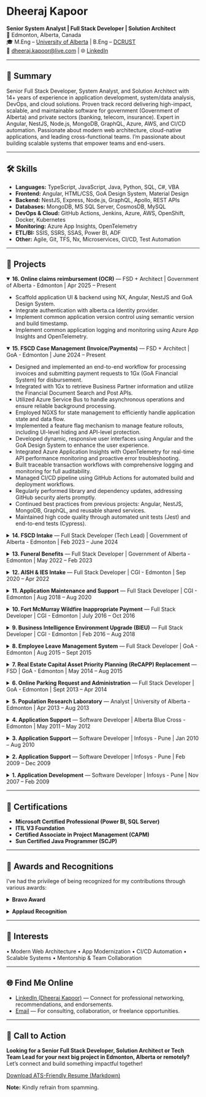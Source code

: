 # Dheeraj Kapoor  
**Senior System Analyst | Full Stack Developer | Solution Architect**  
📍 Edmonton, Alberta, Canada  
🎓 M.Eng – <a href="https://www.ualberta.ca/en/index.html" target="_blank">University of Alberta</a> | B.Eng – <a href="https://www.dcrustm.ac.in/" target="_blank">DCRUST</a>  
📧 <a href="mailto:dheeraj.kapoor@live.com" target="_blank" rel="noopener">dheeraj.kapoor@live.com</a> | 🌐 <a href="https://www.linkedin.com/in/dheerajkapoor/" target="_blank" rel="noopener">LinkedIn</a>

---

## 🧠 Summary  
Senior Full Stack Developer, System Analyst, and Solution Architect with 14+ years of experience in application development, system/data analysis, DevOps, and cloud solutions. Proven track record delivering high-impact, scalable, and maintainable software for government (Government of Alberta) and private sectors (banking, telecom, insurance). Expert in Angular, NestJS, Node.js, MongoDB, GraphQL, Azure, AWS, and CI/CD automation. Passionate about modern web architecture, cloud-native applications, and leading cross-functional teams. I’m passionate about building scalable systems that empower teams and end-users.

---

## 🛠️ Skills  
- **Languages:** TypeScript, JavaScript, Java, Python, SQL, C#, VBA  
- **Frontend:** Angular, HTML/CSS, GoA Design System, Material Design  
- **Backend:** NestJS, Express, Node.js, GraphQL, Apollo, REST APIs  
- **Databases:** MongoDB, MS SQL Server, CosmosDB, MySQL  
- **DevOps & Cloud:** GitHub Actions, Jenkins, Azure, AWS, OpenShift, Docker, Kubernetes  
- **Monitoring:** Azure App Insights, OpenTelemetry  
- **ETL/BI:** SSIS, SSRS, SSAS, Power BI, ADF  
- **Other:** Agile, Git, TFS, Nx, Microservices, CI/CD, Test Automation

---

## 🧩 Projects  
<details open>
  <summary>
    <strong>16. Online claims reimbursement (OCR)</strong> —  
    <span>FSD + Architect | Government of Alberta - Edmonton | Apr 2025 – Present</span>
  </summary>
  <ul>
    <li>Scaffold application UI & backend using NX, Angular, NestJS and GoA Design System.</li>
    <li>Integrate authentication with alberta.ca Identity provider.</li>
    <li>Implement common application version control using semantic version and build timestamp.</li>
    <li>Implement common application logging and monitoring using Azure App Insights and OpenTelemetry.</li>
  </ul>
</details>

<p></p>
<details open>
  <summary>
    <strong>15. FSCD Case Management (Invoice/Payments)</strong> —  
    <span>FSD + Architect | GoA - Edmonton | June 2024 – Present</span>
  </summary>
  <ul>
    <li>Designed and implemented an end-to-end workflow for processing invoices and submitting payment requests to 1Gx (GoA Financial System) for disbursement.</li>
    <li>Integrated with 1Gx to retrieve Business Partner information and utilize the Financial Document Search and Post APIs.</li>
    <li>Utilized Azure Service Bus to handle asynchronous operations and ensure reliable background processing.</li>
    <li>Employed NGXS for state management to efficiently handle application state and data flow.</li>
    <li>Implemented a feature flag mechanism to manage feature rollouts, including UI-level hiding and API-level protection.</li>
    <li>Developed dynamic, responsive user interfaces using Angular and the GoA Design System to enhance the user experience.</li>
    <li>Integrated Azure Application Insights with OpenTelemetry for real-time API performance monitoring and proactive error troubleshooting.</li>
    <li>Built traceable transaction workflows with comprehensive logging and monitoring for full auditability.</li>
    <li>Managed CI/CD pipeline using GitHub Actions for automated build and deployment workflows.</li>
    <li>Regularly performed library and dependency updates, addressing GitHub security alerts promptly.</li>
    <li>Continued best practices from previous projects: Angular, NestJS, MongoDB, GraphQL, and reusable shared services.</li>
    <li>Maintained high code quality through automated unit tests (Jest) and end-to-end tests (Cypress).</li>
  </ul>
</details>

<p></p>
<details close>
  <summary>
    <strong>14. FSCD Intake</strong> —  
    <span>Full Stack Developer (Tech Lead) | Government of Alberta - Edmonton | Feb 2023 – June 2024</span>
  </summary>
  <ul>
    <li>Developed FSCD Intake application to enable Albertans to apply for Family Support for Children with Disabilities (FSCD) benefits.</li>
    <li>Designed and built responsive user interfaces using Angular, GoA Design System, HTML, SCSS, and TypeScript.</li>
    <li>Applied smart & presentational component architecture for maintainable and scalable front-end design.</li>
    <li>Built backend services using NestJS with GraphQL for efficient data handling and manipulation.</li>
    <li>Integrated MongoDB for storing application data, and Apollo Client for cache management.</li>
    <li>Reused shared services for email and SMS notifications via Alberta Notify API, leveraging Bull queues and Redis.</li>
    <li>Integrated with DIMG API for document management and provider data retrieval.</li>
    <li>Enhanced application with system banners (maintenance and notifications) for real-time user updates.</li>
    <li>Contributed to CI/CD pipelines using GitHub Actions and OpenShift for smooth deployment cycles.</li>
    <li>Actively participated in UX workshops to align application design with user needs.</li>
    <li>Developed automated tests: unit tests using Jest and end-to-end tests with Cypress.</li>
    <li>Used Git for source control, integrated with CI/CD workflows for efficient collaboration.</li>
  </ul>
</details>

<p></p>
<details close>
  <summary>
    <strong>13. Funeral Benefits</strong> —  
    <span>Full Stack Developer | Government of Alberta - Edmonton | May 2022 – Feb 2023</span>
  </summary>
  <ul>
    <li>Developed a Funeral Benefits application to allow Albertans to apply for funeral benefits for deceased cremation and related services using Angular (SPA).</li>
    <li>Designed and implemented user interaction screens with HTML, CSS, Material Design, TypeScript, and Angular for a responsive and intuitive UI.</li>
    <li>Utilized Angular Router for efficient navigation across views during the application process.</li>
    <li>Worked with Angular directives, services, templates, events, and injectors to manage logic and presentation.</li>
    <li>Applied smart & presentational component design pattern for modular and maintainable view architecture.</li>
    <li>Built backend services using NestJS and GraphQL for structured data querying and mutation.</li>
    <li>Integrated MongoDB for efficient data storage and retrieval.</li>
    <li>Created shared services for email and SMS notifications using Alberta Notify API, NestJS, Bull queues, and Redis.</li>
    <li>Integrated with DIMG API to support document uploads and provider data retrieval.</li>
    <li>Enhanced the file server to accommodate additional file types for various document needs.</li>
    <li>Implemented system-wide banners for maintenance notifications and user alerts.</li>
    <li>Contributed to CI/CD pipeline development using GitHub Actions and OpenShift for seamless deployment.</li>
    <li>Utilized Git for version control and integrated it into CI/CD workflows.</li>
    <li>Participated in UX and service design workshops to continuously improve application usability and experience.</li>
    <li>Developed unit tests with Jest and end-to-end (e2e) tests using Cypress to ensure application reliability.</li>
    <li>Leveraged Angular CLI, Git CLI, and VS Code to streamline and enhance development productivity.</li>
  </ul>
</details>

<p></p>
<details close>
  <summary>
    <strong>12. AISH & IES Intake</strong> —  
    <span>Full Stack Developer | CGI - Edmonton | Sep 2020 – Apr 2022</span>
  </summary>
  <ul>
    <li>Responsible for creating efficient design and developing User Interaction screens using HTML, CSS, Material Design, TypeScript, and Angular (SPA – Single Page Application).</li>
    <li>Implemented Angular Router to enable seamless navigation between views as users perform application tasks.</li>
    <li>Applied Angular directives, controllers, filters, services, templates, events, and injectors to manage application logic.</li>
    <li>Utilized the smart & presentational component design pattern for scalable and maintainable view architecture.</li>
    <li>Developed backend services in Node.js using NestJS and used GraphQL for efficient data querying and manipulation.</li>
    <li>Managed application data storage with MongoDB and used Apollo Client for cache management.</li>
    <li>Initially implemented the web application on AWS cloud infrastructure (Lambda, S3, DynamoDB) and later migrated it to on-prem OpenShift infrastructure.</li>
    <li>Contributed to migrating the application from AWS to on-prem OpenShift with the team.</li>
    <li>Built and maintained CI/CD pipelines using Jenkins and OpenShift for smooth and continuous deployment.</li>
    <li>Used Git for version control and integrated it into the CI/CD pipeline for efficient collaboration.</li>
    <li>Actively participated in workshops with UX and service designers to develop and improve services offered under the COMPASS program.</li>
    <li>Developed automated unit tests using Jest and end-to-end (e2e) tests with Cypress to ensure application reliability.</li>
    <li>Leveraged Angular CLI and Git CLI for enhanced developer productivity, with VS Code as the IDE for efficient development.</li>
  </ul>
</details>

<p></p>
<details close>
  <summary>
    <strong>11. Application Maintenance and Support</strong> —  
    <span>Full Stack Developer | CGI - Edmonton | Aug 2018 – Aug 2020</span>
  </summary>
  <ul>
    <li>Used client-side scripting languages such as TypeScript, JavaScript, and JQuery to support and maintain web applications (SPA).</li>
    <li>Utilized TypeScript to build and support backend services based on Node.js and Express.</li>
    <li>Developed automated unit tests for web applications using Jasmine and regression tests using Cypress.</li>
    <li>Built and maintained CI/CD pipelines using Jenkins and Docker for continuous integration and deployment.</li>
    <li>Used VS Code for web application development and Visual Studio for Business Intelligence (BI) development work.</li>
    <li>Managed version control using Git for web applications and TFS for BI applications.</li>
    <li>Leveraged Angular CLI to initialize, scaffold, and maintain Angular applications.</li>
    <li>Developed custom directives and pipes for validation and custom formatting rules.</li>
    <li>Provided feedback and collaborated in finalizing reporting requirements.</li>
    <li>Enhanced the frontend of MS Access-based applications using VBA.</li>
    <li>Migrated the backend of several MS Access applications to SQL Server 2016 for improved performance, reliability, and security.</li>
    <li>Assisted clients in connecting and developing reports in MS Excel using SSAS cubes and/or direct database tables.</li>
    <li>Provided consultation on technical challenges in day-to-day operations.</li>
    <li>Assisted and coached business users in processing MS Excel files using Power Query in Power BI.</li>
    <li>Automated data cleanup tasks in MS Excel using VBA programming.</li>
  </ul>
</details>

<p></p>
<details close>
  <summary>
    <strong>10. Fort McMurray Wildfire Inappropriate Payment</strong> —  
    <span>Full Stack Developer | CGI - Edmonton | July 2016 – Oct 2016</span>
  </summary>
  <ul>
    <li>Developed SSIS packages to load data from Excel spreadsheets received from third-party disbursement agencies (e.g., Red Cross, Select Core).</li>
    <li>Merged and validated data from various sources, ensuring key data attributes matched against identity databases.</li>
    <li>Applied analytics to both completed and pending payments to detect potential fraud.</li>
    <li>Developed SSRS reports as a frontend tool for business users to verify claims.</li>
  </ul>
</details>

<p></p>
<details close>
  <summary>
    <strong>9. Business Intelligence Environment Upgrade (BIEU)</strong> —  
    <span>Full Stack Developer | CGI - Edmonton | Feb 2016 – Aug 2018</span>
  </summary>
  <ul>
    <li>Prepared and documented business models, rules, and requirements.</li>
    <li>Translated business requirements into conceptual and physical data models in Power Designer (PD).</li>
    <li>Created data lineage to capture data flow and loaded metadata into Power Designer for business context.</li>
    <li>Assisted in developing a roadmap for integrating ministry applications into the BIEU.</li>
    <li>Utilized Agile methodologies to ensure effective project management and delivery.</li>
    <li>Used Master Data Services to validate data before loading it into the Data Warehouse.</li>
    <li>Developed templates and business processes to capture BI environment metadata and loaded them into Power Designer.</li>
    <li>Designed and set up a data cleanup process using Data Quality Services (DQS).</li>
    <li>Developed and designed SSIS framework to load data from EDB (SQL Server 2008) to a new data mart (EDM - SQL Server 2012).</li>
    <li>Used a modular design pattern to create pluggable SSIS packages.</li>
    <li>Prepared an implementation plan for ETL deployment and an operational manual for the AMS team.</li>
    <li>Mentored a team of six on ETL (SSIS) development through knowledge transfer sessions and created SSIS tutorials for further learning.</li>
    <li>Designed and developed new reports and converted legacy COGNOS reports to SSRS.</li>
    <li>Gathered requirements and developed two SSAS cubes for the Family Supports for Children with Disabilities (FSCD) business area.</li>
    <li>Gathered requirements and developed three SSAS cubes for the Client Program and Services (CPS) business area.</li>
    <li>Used MS Power View with OLAP cubes to support ad-hoc data analysis, exploration, and visualization.</li>
    <li>Created BIEU data marts using dimensional modeling.</li>
    <li>Applied star, snowflake, or hybrid schema as required.</li>
    <li>Created and maintained the physical data model (PDM) in SAP Power Designer.</li>
    <li>Published and maintained user access to reports on SharePoint.</li>
    <li>Set up Kerberos authentication to securely authenticate users.</li>
    <li>Created reports and dashboards for SSAS cubes in PerformancePoint (SharePoint).</li>
    <li>Created SSIS/SSAS/SSRS solutions in Visual Studio and used TFS for source control.</li>
    <li>Developed and executed System Integration Testing (SIT) to test data flows between source systems and EDB (Enterprise Database), and between EDB and EDM (Data Warehouse).</li>
  </ul>
</details>

<p></p>
<details close>
  <summary>
    <strong>8. Employee Leave Management System</strong> —  
    <span>Full Stack Developer | GoA - Edmonton | Aug 2015 – Sept 2015</span>
  </summary>
  <ul>
    <li>Coordinated with the business owner and external vendors to analyze the product prototype.</li>
    <li>Participated in finalizing business requirements and identifying scope of expansion to all ministries in the Government of Alberta.</li>
    <li>Developed and secured the application using form-based authentication with HTML, AngularJS (SPA), JavaScript, CSS, and Node.js (Express).</li>
    <li>Implemented XML and JSON parsing for handling data from other applications.</li>
    <li>Prepared source-target database mapping and defined business rules for data migration.</li>
    <li>Created User Acceptance Test (UAT) plans and identified high-level test scenarios.</li>
  </ul>
</details>

<p></p>
<details close>
  <summary>
    <strong>7. Real Estate Capital Asset Priority Planning (ReCAPP) Replacement</strong> —  
    <span>FSD | GoA - Edmonton | May 2014 – Aug 2015</span>
  </summary>
  <ul>
    <li>Prepared strategy for data mapping from old facilities capital planning and management software (ReCAPP) to VFA system.</li>
    <li>Analyzed the source ReCAPP database and identified data clean-up strategy and data migration business rules.</li>
    <li>Prepared Data Clean-up, Migration, and Validation strategy documents.</li>
    <li>Used Data Management Tool (DMT) for data extraction and VBA in MS Excel for data transformation.</li>
    <li>Coordinated clean-up tasks with business users and developed SQL scripts to upload data in a timely manner.</li>
    <li>Performed detailed field-to-field data migration validation for over a million records with numerous data fields by compiling source and target data based on data mapping and migration rules.</li>
    <li>Prepared Data Model for Reporting and developed custom reports using Vendor's (VFA) Report Author tool (Cognos BI).</li>
    <li>Prepared Data Model, developed Data Warehouse for historical data, and migrated data to SQL Server 2012 using SSIS packages (DTS).</li>
    <li>Developed BI reports using SSRS and Visual Studio 2013 on historical data, populated using complex T-SQL queries and stored procedures.</li>
    <li>Prepared spreadsheets for populating additional fields in VFA using VBA programming.</li>
    <li>Developed SQL scripts to extract data from the database for testing purposes.</li>
    <li>Prepared business process flow diagrams using MS Visio in preparation for User Acceptance Testing (UAT).</li>
    <li>Conducted Functional System Testing, User Acceptance Testing, and Post-Implementation Verification on the VFA SaaS application to validate customization, business process workflows, and custom reports.</li>
  </ul>
</details>

<p></p>
<details close>
  <summary>
    <strong>6. Online Parking Request and Administration</strong> —  
    <span>Full Stack Developer | GoA - Edmonton | Sept 2013 – Apr 2014</span>
  </summary>
  <ul>
    <li>Performed data analysis using VBA programming in Excel and cleaned up multiple sources of parking information.</li>
    <li>Conducted database tuning, performance monitoring, and managed user access on MS SQL Server 2008.</li>
    <li>Maintained all databases required for development, testing, and production environments.</li>
    <li>Developed SQL Server Stored Procedures, Functions, and Views to support application development.</li>
    <li>Established standards to ensure synchronization across all environments (development, testing, and training).</li>
    <li>Coordinated with the Human Resources department for the Employee Payroll Deduction Interface and with Service Alberta for the IMAGIS to Infrastructure server Interface.</li>
    <li>Supported business user queries by explaining the OPRA workflow.</li>
    <li>Created dynamic Excel workbooks to track change requests and UAT outcomes.</li>
    <li>Designed data models for reports and developed reports using SQL Server Reporting Services (SSRS) in Visual Studio 2010.</li>
    <li>Prepared training data and facilitated UAT coordination between business users and developers.</li>
  </ul>
</details>

<p></p>
<details close>
  <summary>
    <strong>5. Population Research Laboratory</strong> —  
    <span>Analyst | University of Alberta - Edmonton | Apr 2013 – Aug 2013</span>
  </summary>
  <ul>
    <li>Collected data on a wide variety of topics including healthcare, education, and other social science research.</li>
    <li>Conducted surveys and gathered information from respondents over the phone using a computer.</li>
    <li>Generated reports, performed data analysis, and submitted results to the research director.</li>
  </ul>
</details>

<p></p>
<details close>
  <summary>
    <strong>4. Application Support</strong> —  
    <span>Software Developer | Alberta Blue Cross - Edmonton | May 2011 – May 2012</span>
  </summary>
  <ul>
    <li>Performed impact analysis of redesigning and performance enhancement of MS Access-based legacy system.</li>
    <li>Developed and integrated three MS Access-based legacy systems using VBA (Life, Weekly Indemnity, and Long-Term Disability).</li>
    <li>Responsible for stakeholder interviews and Joint Application Development (JAD) sessions for creation and maintenance of BRD using MS Word and Visio.</li>
    <li>Coordinated User Acceptance Testing (UAT) efforts including defining test strategy, development of test plans, and test scripts.</li>
    <li>Gave presentations to the team on a monthly basis, updating them about the progress of the project and rationalizing action plans.</li>
    <li>Managed ongoing work requests using Oracle Forms and Oracle Reports.</li>
  </ul>
</details>

<p></p>
<details close>
  <summary>
    <strong>3. Application Support</strong> —  
    <span>Software Developer | Infosys - Pune |  Jan 2010 – Aug 2010</span>
  </summary>
  <ul>
    <li>Successfully migrated data between different heterogeneous sources such as flat files, Excel, and SQL Server 2005 using SSIS Bulk Insert and other tasks (DTS).</li>
    <li>Assisted in production of OLAP cubes, wrote queries to produce reports using SQL Server 2008 Analysis Services (SSAS) and Reporting Services (SSRS).</li>
    <li>Developed SQL Server Integration Services (SSIS) packages to transform data from SQL 2005 to MS SQL 2008 and created interface stored procedures used in SSIS to load/transform data to the database.</li>
    <li>Designed and created report templates, bar graphs, and pie charts based on financial data.</li>
    <li>Developed stored procedures and queries to populate data in reports.</li>
    <li>Created reports from Web Services and used MDX on Cubes in SSAS to create reports in SSRS.</li>
    <li>Designed SSRS reports with sub-reports, dynamic sorting, defining data sources, and subtotals for the report.</li>
  </ul>
</details>

<p></p>
<details close>
  <summary>
    <strong>2. Application Support</strong> —  
    <span>Software Developer | Infosys - Pune | Feb 2009 – Dec 2009</span>
  </summary>
  <ul>
    <li>Developed the Reports module of the project on MS SQL Server 2005, using SSRS, T-SQL, scripts, stored procedures, and views.</li>
    <li>Created tables and loaded data from various sources, such as OLEDB and flat files, into the SQL Server database using SSIS Packages (DTS), and created data mappings for the ETL process.</li>
    <li>Utilized Lookup Transformations to retrieve data from reference datasets.</li>
    <li>Delivered enterprise-level, web-enabled reporting using SQL Server Reporting Services (SSRS) to generate reports from multiple data sources.</li>
    <li>Designed and developed reports based on user requirements using MS Reporting Services 2005.</li>
  </ul>
</details>

<p></p>
<details close>
  <summary>
    <strong>1. Application Development</strong> —  
    <span>Software Developer | Infosys - Pune | Nov 2007 – Feb 2009</span>
  </summary>
  <ul>
    <li>Implemented frontend of desktop-based Centrasite application in Java using Standard Widget Toolkit (SWT).</li>
    <li>Implemented JAXR (Java API for XML-based registry) to provide UDDI V3 support.</li>
    <li>Developed stored procedures and views using T-SQL to populate data into the frontend.</li>
    <li>Built test cases and performed Unit, Integration, Stress, and Load testing.</li>
    <li>Increased the number of automated unit tests from 50+ to 300+ to improve the overall quality of the application.</li>
  </ul>
</details>
<p></p>

---

## 📜 Certifications  
- **Microsoft Certified Professional (Power BI, SQL Server)**  
- **ITIL V3 Foundation**  
- **Certified Associate in Project Management (CAPM)**  
- **Sun Certified Java Programmer (SCJP)**

---

## 🏅 Awards and Recognitions

I’ve had the privilege of being recognized for my contributions through various awards:

<details>
  <summary><strong>Bravo Award</strong></summary>
  <img src="assets/bravo-042019.png" alt="Bravo Award Certificate" width="600" loading="lazy" />
  <p>Received for exceptional team collaboration and delivery excellence.</p>
</details>
<p></p>
<details>
  <summary><strong>Applaud Recognition</strong></summary>
  <img src="assets/applaud-102019.png" alt="Applaud Recognition Certificate" width="600" loading="lazy" />
  <p>Awarded for outstanding contribution to project development.</p>
  <img src="assets/applaud-092018.png" alt="Applaud Recognition Certificate" width="600" loading="lazy" />
  <p>Recognized for mentorship and team collaboration.</p>
</details>
<p></p>

___

## 🌱 Interests  
• Modern Web Architecture • App Modernization • CI/CD Automation • Scalable Systems • Mentorship & Team Collaboration

---

## 🌐 Find Me Online
- [LinkedIn (Dheeraj Kapoor)](https://www.linkedin.com/in/dheerajkapoor/) — Connect for professional networking, recommendations, and endorsements.
- [Email](mailto:dheeraj.kapoor@live.com) — For consulting, collaboration, or freelance opportunities.

---

## 📣 Call to Action
**Looking for a Senior Full Stack Developer, Solution Architect or Tech Team Lead for your next big project in Edmonton, Alberta or remotely?** Let’s connect and build something impactful together!

<a href="Dheeraj-Kapoor-ATS-Resume.md" download>Download ATS-Friendly Resume (Markdown)</a>

**Note:** Kindly refrain from spamming.
